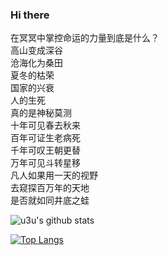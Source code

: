 ### Hi there 

在冥冥中掌控命运的力量到底是什么？<br>
高山变成深谷 <br>
沧海化为桑田 <br>
夏冬的枯荣 <br>
国家的兴衰 <br>
人的生死 <br>
真的是神秘莫测 <br>
十年可见春去秋来 <br>
百年可证生老病死 <br>
千年可叹王朝更替 <br>
万年可见斗转星移 <br>
凡人如果用一天的视野 <br>
去窥探百万年的天地 <br> 
是否就如同井底之蛙 <br>


![u3u's github stats](https://bad-apple-github-readme.vercel.app/api?show_bg=1&username=lhlyu)

[![Top Langs](https://github-readme-stats.vercel.app/api/top-langs/?username=lhlyu&layout=compact)](https://github.com/anuraghazra/github-readme-stats)
